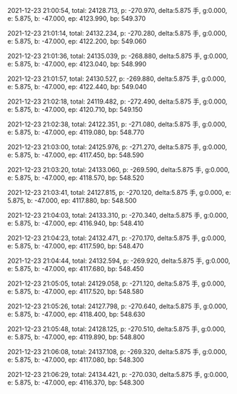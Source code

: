 2021-12-23 21:00:54, total: 24128.713, p: -270.970, delta:5.875 手, g:0.000, e: 5.875, b: -47.000, ep: 4123.990, bp: 549.370

2021-12-23 21:01:14, total: 24132.234, p: -270.280, delta:5.875 手, g:0.000, e: 5.875, b: -47.000, ep: 4122.200, bp: 549.060

2021-12-23 21:01:36, total: 24135.039, p: -268.880, delta:5.875 手, g:0.000, e: 5.875, b: -47.000, ep: 4123.040, bp: 548.990

2021-12-23 21:01:57, total: 24130.527, p: -269.880, delta:5.875 手, g:0.000, e: 5.875, b: -47.000, ep: 4122.440, bp: 549.040

2021-12-23 21:02:18, total: 24119.482, p: -272.490, delta:5.875 手, g:0.000, e: 5.875, b: -47.000, ep: 4120.710, bp: 549.150

2021-12-23 21:02:38, total: 24122.351, p: -271.080, delta:5.875 手, g:0.000, e: 5.875, b: -47.000, ep: 4119.080, bp: 548.770

2021-12-23 21:03:00, total: 24125.976, p: -271.270, delta:5.875 手, g:0.000, e: 5.875, b: -47.000, ep: 4117.450, bp: 548.590

2021-12-23 21:03:20, total: 24133.060, p: -269.590, delta:5.875 手, g:0.000, e: 5.875, b: -47.000, ep: 4118.570, bp: 548.520

2021-12-23 21:03:41, total: 24127.815, p: -270.120, delta:5.875 手, g:0.000, e: 5.875, b: -47.000, ep: 4117.880, bp: 548.500

2021-12-23 21:04:03, total: 24133.310, p: -270.340, delta:5.875 手, g:0.000, e: 5.875, b: -47.000, ep: 4116.940, bp: 548.410

2021-12-23 21:04:23, total: 24132.471, p: -270.170, delta:5.875 手, g:0.000, e: 5.875, b: -47.000, ep: 4117.590, bp: 548.470

2021-12-23 21:04:44, total: 24132.594, p: -269.920, delta:5.875 手, g:0.000, e: 5.875, b: -47.000, ep: 4117.680, bp: 548.450

2021-12-23 21:05:05, total: 24129.058, p: -271.120, delta:5.875 手, g:0.000, e: 5.875, b: -47.000, ep: 4117.520, bp: 548.580

2021-12-23 21:05:26, total: 24127.798, p: -270.640, delta:5.875 手, g:0.000, e: 5.875, b: -47.000, ep: 4118.400, bp: 548.630

2021-12-23 21:05:48, total: 24128.125, p: -270.510, delta:5.875 手, g:0.000, e: 5.875, b: -47.000, ep: 4119.890, bp: 548.800

2021-12-23 21:06:08, total: 24137.108, p: -269.320, delta:5.875 手, g:0.000, e: 5.875, b: -47.000, ep: 4117.080, bp: 548.300

2021-12-23 21:06:29, total: 24134.421, p: -270.030, delta:5.875 手, g:0.000, e: 5.875, b: -47.000, ep: 4116.370, bp: 548.300